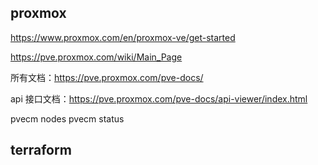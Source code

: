 ## proxmox

https://www.proxmox.com/en/proxmox-ve/get-started

https://pve.proxmox.com/wiki/Main_Page

所有文档：https://pve.proxmox.com/pve-docs/

api 接口文档：https://pve.proxmox.com/pve-docs/api-viewer/index.html

pvecm nodes
pvecm status

## terraform